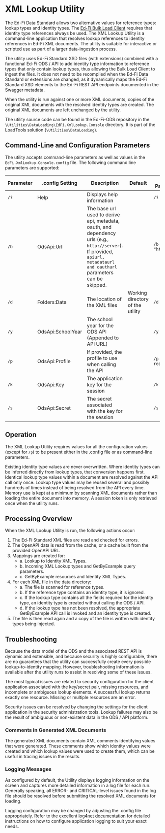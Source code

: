 # XML Lookup Utility

The Ed-Fi Data Standard allows two alternative values for reference types: lookup types and identity types. The [Ed-Fi Bulk Load Client](https://edfi.atlassian.net/wiki/spaces/ODSAPIS3V54/pages/22774385/Bulk+Load+Client+Utility) requires that identity type references always be used. The XML Lookup Utility is a command-line application that resolves lookup references to identity references in Ed-Fi XML documents. The utility is suitable for interactive or scripted use as part of a larger data-ingestion process.

The utility uses Ed-Fi Standard XSD files (with extensions) combined with a functional Ed-Fi ODS / API to add identity type information to reference types that only contain lookup types, thus allowing the Bulk Load Client to ingest the files. It does not need to be recompiled when the Ed-Fi Data Standard or extensions are changed, as it dynamically maps the Ed-Fi Standard XSD elements to the Ed-Fi REST API endpoints documented in the Swagger metadata.

When the utility is run against one or more XML documents, copies of the original XML documents with the resolved identity types are created. The original XML documents are left unchanged by the utility.

The utility source code can be found in the Ed-Fi-ODS repository in the `\Utilities\DataLoading\EdFi.XmlLookup.Console` directory. It is part of the LoadTools solution (`\Utilities\DataLoading`).

## Command-Line and Configuration Parameters

The utility accepts command-line parameters as well as values in the `EdFi.XmlLookup.Console.config` file. The following command line parameters are supported:

| Parameter | .config Setting | Description | Default | Example Parameter Value |
| --- | --- | --- | --- | --- |
| `/?` | Help | Displays help information | | `/?` |
| `/b` | OdsApi:Url | The base url used to derive api, metadata, oauth, and dependency urls (e.g., `http://server`). If provided, `apiurl, metadataurl and oauthurl` parameters can be skipped. | | `/b "http://server"` |
| `/d` | Folders:Data | The location of the XML files | Working directory of the utility | `/d "c:\data"` |
| `/y` | OdsApi:SchoolYear | The school year for the ODS API (Appended to API URL) | | `/y "2018"` |
| `/p` | OdsApi:Profile | If provided, the profile to use when calling the API | | `/p read_only_profile` |
| `/k` | OdsApi:Key | The application key for the session | | `/k myKey` |
| `/s` | OdsApi:Secret | The secret associated with the key for the session | | `/s mySecret` |

## Operation

The XML Lookup Utility requires values for all the configuration values (except for `/p`) to be present either in the .config file or as command-line parameters.

Existing identity type values are never overwritten. Where identity types can be inferred directly from lookup types, that conversion happens first. Identical lookup type values within a document are resolved against the API call only once. Lookup type values may be reused several and possibly hundreds of times instead of being resolved from the API every time. Memory use is kept at a minimum by scanning XML documents rather than loading the entire document into memory. A session token is only retrieved once when the utility runs.

## Processing Overview

When the XML Lookup Utility is run, the following actions occur:

1. The Ed-Fi Standard XML files are read and checked for errors.
2. The OpenAPI data is read from the cache, or a cache built from the provided OpenAPI URL.
3. Mappings are created for:
   * a. Lookup to Identity XML Types.
   * b. Incoming XML Lookup types and GetByExample query parameters.
   * c. GetByExample resources and Identity XML Types.
4. For each XML file in the data directory:
   * a. The file is scanned for reference types.
   * b. If the reference type contains an identity type, it is ignored.
   * c. If the lookup type contains all the fields required for the identity type, an identity type is created without calling the ODS / API.
   * d. If the lookup type has not been resolved, the appropriate GetByExample API call is invoked and an identity type is created.
5. The file is then read again and a copy of the file is written with identity types being injected.

## Troubleshooting

Because the data model of the ODS and the associated REST API is dynamic and extensible, and because security is highly configurable, there are no guarantees that the utility can successfully create every possible lookup-to-identity mapping. However, troubleshooting information is available after the utility runs to assist in resolving some of these issues.

The most typical issues are related to security configuration for the client application associated with the key/secret pair, missing resources, and incomplete or ambiguous lookup elements. A successful lookup returns exactly one resource. Missing or multiple resources are an error.

Security issues can be resolved by changing the settings for the client application in the security administration tools. Lookup failures may also be the result of ambiguous or non-existent data in the ODS / API platform.

### Comments in Generated XML Documents

The generated XML documents contain XML comments identifying values that were generated. These comments show which identity values were created and which lookup values were used to create them, which can be useful in tracing issues in the results.

### Logging Messages

As configured by default, the Utility displays logging information on the screen and captures more detailed information in a log file for each run. Generally speaking, all ERROR- and CRITICAL-level issues found in the log file should be resolved before submitting the resolved XML documents for loading.

Logging configuration may be changed by adjusting the .config file appropriately. Refer to the excellent [log4net documentation](https://logging.apache.org/log4net/release/manual/configuration.html) for detailed instructions on how to configure application logging to suit your exact needs.
